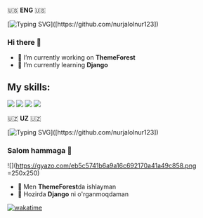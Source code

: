 🇺🇸 **ENG** 🇺🇸

[![Typing SVG](https://readme-typing-svg.demolab.com?font=Roboto+Condensed&pause=1000&color=023E8A&background=023E8A39&center=true&vCenter=true&width=435&lines=Hello%2C+I'm+Jalol;And+I'm+currently+working+on+ThemeForest;Thank+you+for+visiting!)]([https://github.com/nurjalolnur123])

### Hi there 👋

- 🔭 I’m currently working on **ThemeForest**
- 🌱 I’m currently learning **Django**

## My skills:
![](https://media.giphy.com/media/ln7z2eWriiQAllfVcn/giphy.gif)
![]([https://media3.giphy.com/media/KAq5w47R9rmTuvWOWa/giphy.gif](https://maxmautner.com/public/images/django.gif))
![]([[https://media3.giphy.com/media/KAq5w47R9rmTuvWOWa/giphy.gif](https://maxmautner.com/public/images/django.gif)](https://raw.githubusercontent.com/Zenfection/Image/master/2021/06/08-15-55-13-06-00-18-00-html5.gif))
![]([https://raw.githubusercontent.com/Zenfection/Image/master/2021/06/08-15-57-53-68747470733a2f2f6d65646961302e67697068792e636f6d2f6d656469612f667345615a6c644e43384131504a336d77702f736f757263652e676966.gif](https://raw.githubusercontent.com/Zenfection/Image/master/2021/06/08-15-55-13-06-00-18-00-html5.gif))

🇺🇿 **UZ** 🇺🇿

[![Typing SVG](https://readme-typing-svg.demolab.com?font=Roboto+Condensed&pause=1000&color=023E8A&background=023E8A39&center=true&vCenter=true&width=435&lines=Salom%2C+men+Jalolman;Va+men+hozirda+ThemeForestda+ishlayman;Tashrifingiz+uchun+rahmat!)]([https://github.com/nurjalolnur123])

### Salom hammaga 👋
![](https://gyazo.com/eb5c5741b6a9a16c692170a41a49c858.png =250x250)

- 🔭 Men **ThemeForest**da ishlayman
- 🌱 Hozirda **Django** ni o'rganmoqdaman

[![wakatime](https://wakatime.com/badge/user/1e9e2665-570d-4a4f-8a87-a9aff805ae5c.svg)](https://wakatime.com/@1e9e2665-570d-4a4f-8a87-a9aff805ae5c)
